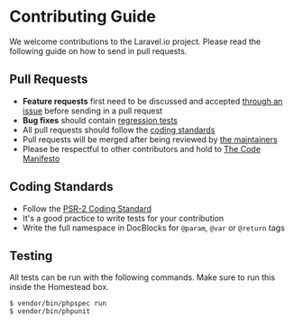 # Contributing Guide

We welcome contributions to the Laravel.io project. Please read the following guide on how to send in pull requests.

## Pull Requests

- **Feature requests** first need to be discussed and accepted [through an issue](https://github.com/laravelio/laravel.io/issues/new) before sending in a pull request
- **Bug fixes** should contain [regression tests](https://laracasts.com/lessons/regression-testing)
- All pull requests should follow the [coding standards](#coding-standards)
- Pull requests will be merged after being reviewed by [the maintainers](readme.md#maintainers)
- Please be respectful to other contributors and hold to [The Code Manifesto](http://codemanifesto.com/)

## Coding Standards

- Follow the [PSR-2 Coding Standard](http://www.php-fig.org/psr/psr-2/)
- It's a good practice to write tests for your contribution
- Write the full namespace in DocBlocks for `@param`, `@var` or `@return` tags

## Testing

All tests can be run with the following commands. Make sure to run this inside the Homestead box.

    $ vendor/bin/phpspec run
    $ vendor/bin/phpunit
